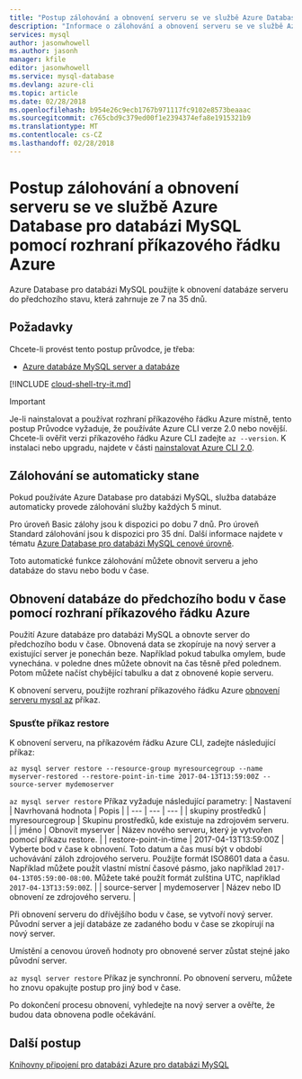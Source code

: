 ```yaml
---
title: "Postup zálohování a obnovení serveru se ve službě Azure Database pro databázi MySQL"
description: "Informace o zálohování a obnovení serveru se ve službě Azure Database pro databázi MySQL pomocí rozhraní příkazového řádku Azure."
services: mysql
author: jasonwhowell
ms.author: jasonh
manager: kfile
editor: jasonwhowell
ms.service: mysql-database
ms.devlang: azure-cli
ms.topic: article
ms.date: 02/28/2018
ms.openlocfilehash: b954e26c9ecb1767b971117fc9102e8573beaaac
ms.sourcegitcommit: c765cbd9c379ed00f1e2394374efa8e1915321b9
ms.translationtype: MT
ms.contentlocale: cs-CZ
ms.lasthandoff: 02/28/2018
---
```

# <a name="how-to-backup-and-restore-a-server-in-azure-database-for-mysql-by-using-the-azure-cli"></a>Postup zálohování a obnovení serveru se ve službě Azure Database pro databázi MySQL pomocí rozhraní příkazového řádku Azure

Azure Database pro databázi MySQL použijte k obnovení databáze serveru do předchozího stavu, která zahrnuje ze 7 na 35 dnů.

## <a name="prerequisites"></a>Požadavky
Chcete-li provést tento postup průvodce, je třeba:
- [Azure databáze MySQL server a databáze](quickstart-create-mysql-server-database-using-azure-portal.md)

[!INCLUDE [cloud-shell-try-it.md](../../includes/cloud-shell-try-it.md)]

> [!IMPORTANT]
> Je-li nainstalovat a používat rozhraní příkazového řádku Azure místně, tento postup Průvodce vyžaduje, že používáte Azure CLI verze 2.0 nebo novější. Chcete-li ověřit verzi příkazového řádku Azure CLI zadejte `az --version`. K instalaci nebo upgradu, najdete v části [nainstalovat Azure CLI 2.0]( /cli/azure/install-azure-cli).

## <a name="backup-happens-automatically"></a>Zálohování se automaticky stane
Pokud používáte Azure Database pro databázi MySQL, služba databáze automaticky provede zálohování služby každých 5 minut. 

Pro úroveň Basic zálohy jsou k dispozici po dobu 7 dnů. Pro úroveň Standard zálohování jsou k dispozici pro 35 dní. Další informace najdete v tématu [Azure Database pro databázi MySQL cenové úrovně](concepts-pricing-tiers.md).

Toto automatické funkce zálohování můžete obnovit serveru a jeho databáze do stavu nebo bodu v čase.

## <a name="restore-a-database-to-a-previous-point-in-time-by-using-the-azure-cli"></a>Obnovení databáze do předchozího bodu v čase pomocí rozhraní příkazového řádku Azure
Použití Azure databáze pro databázi MySQL a obnovte server do předchozího bodu v čase. Obnovená data se zkopíruje na nový server a existující server je ponechán beze. Například pokud tabulka omylem, bude vynechána. v poledne dnes můžete obnovit na čas těsně před polednem. Potom můžete načíst chybějící tabulku a dat z obnovené kopie serveru. 

K obnovení serveru, použijte rozhraní příkazového řádku Azure [obnovení serveru mysql az](/cli/azure/mysql/server#az_mysql_server_restore) příkaz.

### <a name="run-the-restore-command"></a>Spusťte příkaz restore

K obnovení serveru, na příkazovém řádku Azure CLI, zadejte následující příkaz:

```azurecli-interactive
az mysql server restore --resource-group myresourcegroup --name myserver-restored --restore-point-in-time 2017-04-13T13:59:00Z --source-server mydemoserver
```

`az mysql server restore` Příkaz vyžaduje následující parametry:
| Nastavení | Navrhovaná hodnota | Popis  |
| --- | --- | --- |
| skupiny prostředků | myresourcegroup |  Skupinu prostředků, kde existuje na zdrojovém serveru.  |
| jméno | Obnovit myserver | Název nového serveru, který je vytvořen pomocí příkazu restore. |
| restore-point-in-time | 2017-04-13T13:59:00Z | Vyberte bod v čase k obnovení. Toto datum a čas musí být v období uchovávání záloh zdrojového serveru. Použijte formát ISO8601 data a času. Například můžete použít vlastní místní časové pásmo, jako například `2017-04-13T05:59:00-08:00`. Můžete také použít formát zulština UTC, například `2017-04-13T13:59:00Z`. |
| source-server | mydemoserver | Název nebo ID obnovení ze zdrojového serveru. |

Při obnovení serveru do dřívějšího bodu v čase, se vytvoří nový server. Původní server a její databáze ze zadaného bodu v čase se zkopírují na nový server.

Umístění a cenovou úroveň hodnoty pro obnovené server zůstat stejné jako původní server. 

`az mysql server restore` Příkaz je synchronní. Po obnovení serveru, můžete ho znovu opakujte postup pro jiný bod v čase. 

Po dokončení procesu obnovení, vyhledejte na nový server a ověřte, že budou data obnovena podle očekávání.

## <a name="next-steps"></a>Další postup
[Knihovny připojení pro databázi Azure pro databázi MySQL](concepts-connection-libraries.md)
